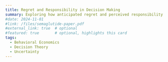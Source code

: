 ```yaml
---
title: Regret and Responsibility in Decision Making
summary: Exploring how anticipated regret and perceived responsibility shape choices under uncertainty.
#date: 2024-11-01
#link: /files/semaglutide-paper.pdf
#external_link: true  # optional
#featured: true       # optional, highlights this card
tags:
  - Behavioral Economics
  - Decision Theory
  - Uncertainty
---
```

